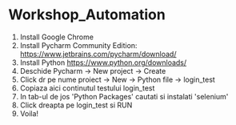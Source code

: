 # Workshop_Automation

1. Install Google Chrome </br>
2. Install Pycharm Community Edition: https://www.jetbrains.com/pycharm/download/ </br>
3. Install Python https://www.python.org/downloads/ </br>
4. Deschide Pycharm -> New project -> Create </br>
5. Click dr pe nume proiect -> New -> Python file -> login_test </br>
6. Copiaza aici continutul testului login_test </br>
7. In tab-ul de jos 'Python Packages' cautati si instalati 'selenium' </br>
9. Click dreapta pe login_test si RUN </br>
9. Voila! </br>
